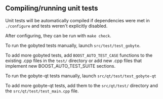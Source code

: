 Compiling/running unit tests
------------------------------------

Unit tests will be automatically compiled if dependencies were met in `./configure`
and tests weren't explicitly disabled.

After configuring, they can be run with `make check`.

To run the gobyted tests manually, launch `src/test/test_gobyte`.

To add more gobyted tests, add `BOOST_AUTO_TEST_CASE` functions to the existing
.cpp files in the `test/` directory or add new .cpp files that
implement new BOOST_AUTO_TEST_SUITE sections.

To run the gobyte-qt tests manually, launch `src/qt/test/test_gobyte-qt`

To add more gobyte-qt tests, add them to the `src/qt/test/` directory and
the `src/qt/test/test_main.cpp` file.

